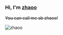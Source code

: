 ### Hi, I'm [zhaoo](https://www.izhaoo.com)

~~You can call me sb zhaoo!~~

![zhaoo](https://github-readme-stats.vercel.app/api?icon_color=666&hide_border=true&title_color=333&username=zhaoo&show_icons=true&tdsourcetag=s_pctim_aiomsg)
